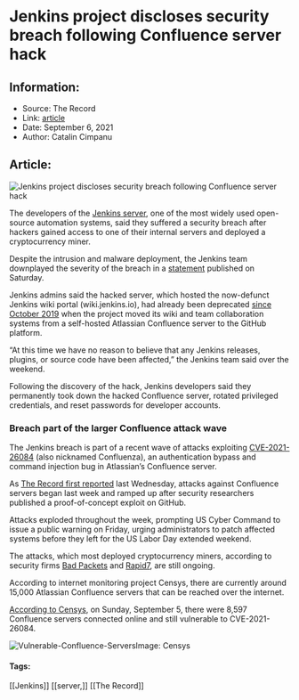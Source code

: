 # Jenkins project discloses security breach following Confluence server hack
### 

## Information:
+ Source: The Record
+ Link: [article](https://therecord.media/jenkins-project-discloses-security-breach-following-confluence-server-hack/)
+ Date: September 6, 2021
+ Author: Catalin Cimpanu


## Article:
![Jenkins project discloses security breach following Confluence server hack](https://therecord.media/wp-content/uploads/2021/09/Jenkins-logo.png)

The developers of the [Jenkins server](https://www.jenkins.io), one of the most widely used open-source automation systems, said they suffered a security breach after hackers gained access to one of their internal servers and deployed a cryptocurrency miner.


Despite the intrusion and malware deployment, the Jenkins team downplayed the severity of the breach in a [statement](https://www.jenkins.io/blog/2021/09/04/wiki-attacked/) published on Saturday.


Jenkins admins said the hacked server, which hosted the now-defunct Jenkins wiki portal (wiki.jenkins.io), had already been deprecated [since October 2019](https://groups.google.com/g/jenkinsci-dev/c/lNmas8aBRrI/m/eL3u7A6qBwAJ) when the project moved its wiki and team collaboration systems from a self-hosted Atlassian Confluence server to the GitHub platform.


“At this time we have no reason to believe that any Jenkins releases, plugins, or source code have been affected,” the Jenkins team said over the weekend.


Following the discovery of the hack, Jenkins developers said they permanently took down the hacked Confluence server, rotated privileged credentials, and reset passwords for developer accounts.


### Breach part of the larger Confluence attack wave


The Jenkins breach is part of a recent wave of attacks exploiting [CVE-2021-26084](https://cve.mitre.org/cgi-bin/cvename.cgi?name=CVE-2021-26084) (also nicknamed Confluenza), an authentication bypass and command injection bug in Atlassian’s Confluence server.


As [The Record first reported](https://therecord.media/confluence-enterprise-servers-targeted-with-recent-vulnerability/) last Wednesday, attacks against Confluence servers began last week and ramped up after security researchers published a proof-of-concept exploit on GitHub.


Attacks exploded throughout the week, prompting US Cyber Command to issue a public warning on Friday, urging administrators to patch affected systems before they left for the US Labor Day extended weekend.





The attacks, which most deployed cryptocurrency miners, according to security firms [Bad Packets](https://twitter.com/bad_packets/status/1433159086913187841) and [Rapid7](https://www.rapid7.com/blog/post/2021/09/02/active-exploitation-of-confluence-server-cve-2021-26084/), are still ongoing.


According to internet monitoring project Censys, there are currently around 15,000 Atlassian Confluence servers that can be reached over the internet. 


[According to Censys](https://censys.io/blog/cve-2021-26084-confluenza/), on Sunday, September 5, there were 8,597 Confluence servers connected online and still vulnerable to CVE-2021-26084.


![Vulnerable-Confluence-Servers](https://www-therecord.recfut.com/wp-content/uploads/2021/09/Vulnerable-Confluence-Servers.png)Image: Censys



#### Tags:
[[Jenkins]] [[server,]] [[The Record]]
